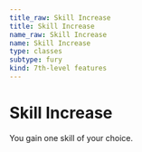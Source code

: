 ```yaml
---
title_raw: Skill Increase
title: Skill Increase
name_raw: Skill Increase
name: Skill Increase
type: classes
subtype: fury
kind: 7th-level features
---
```


# Skill Increase

You gain one skill of your choice.
